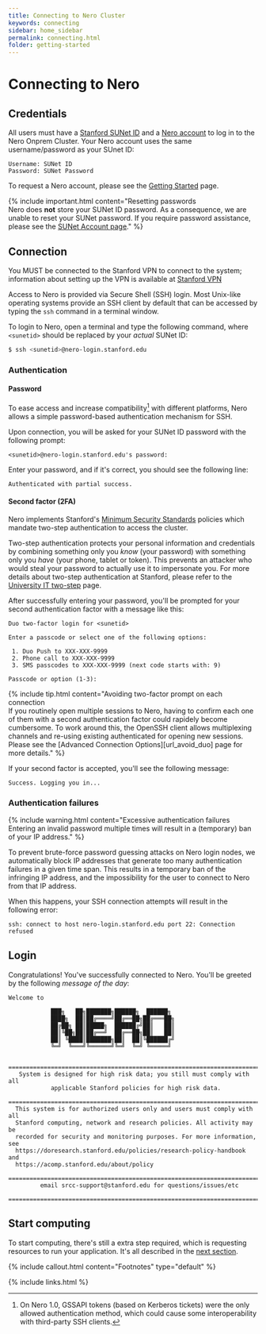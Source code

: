 ```yaml
---
title: Connecting to Nero Cluster
keywords: connecting
sidebar: home_sidebar
permalink: connecting.html
folder: getting-started
---
```

# Connecting to Nero

## Credentials

All users must have a [Stanford SUNet ID][url_sunet] and a [Nero
account][url_account] to log in to the Nero Onprem Cluster. 
Your Nero account uses the same username/password as your SUnet ID:
  ```
  Username: SUNet ID
  Password: SUNet Password
  ```

To request a Nero account, please see the [Getting Started][url_account]
page.


{% include important.html content="Resetting passwords<br/>
Nero does **not** store your SUNet ID password.  As a consequence, we
    are unable to reset your SUNet password.  If you require password assistance,
    please see the [SUNet Account page][url_suaccounts]." %}
    

## Connection

You MUST be connected to the Stanford VPN to connect to the system; information about
setting up the VPN is available at [Stanford VPN][url_vpn]

Access to Nero is provided via Secure Shell (SSH) login. Most Unix-like
operating systems provide an SSH client by default that can be accessed by
typing the `ssh` command in a terminal window.

To login to Nero, open a terminal and type the following command, where
`<sunetid>` should be replaced by your *actual* SUNet ID:

```bash
$ ssh <sunetid>@nero-login.stanford.edu
```


### Authentication

#### Password

To ease access and increase compatibility[^krb_legacy] with different
platforms, Nero allows a simple password-based authentication mechanism for
SSH.

Upon connection, you will be asked for your SUNet ID password with the
following prompt:

    <sunetid>@nero-login.stanford.edu's password:

Enter your password, and if it's correct, you should see the following line:

    Authenticated with partial success.


#### Second factor (2FA)

Nero implements Stanford's [Minimum Security Standards][url_minsec]
policies which mandate two-step authentication to access the cluster.

Two-step authentication protects your personal information and credentials by
combining something only you *know* (your password) with something only you
*have* (your phone, tablet or token). This prevents an attacker who would steal
your password to actually use it to impersonate you. For more details about
two-step authentication at Stanford, please refer to the [University IT
two-step][url_twostep] page.


After successfully entering your password, you'll be prompted for your second
authentication factor with a message like this:

    Duo two-factor login for <sunetid>

    Enter a passcode or select one of the following options:

     1. Duo Push to XXX-XXX-9999
     2. Phone call to XXX-XXX-9999
     3. SMS passcodes to XXX-XXX-9999 (next code starts with: 9)

    Passcode or option (1-3):


{% include tip.html content="Avoiding two-factor prompt on each connection<br/>
If you routinely open multiple sessions to Nero, having to confirm each
    one of them with a second authentication factor could rapidely become
    cumbersome. To work around this, the OpenSSH client allows multiplexing
    channels and re-using existing authenticated for opening new sessions.
    Please see the [Advanced Connection Options][url_avoid_duo] page for more
    details." %}

If your second factor is accepted, you'll see the following message:

    Success. Logging you in...

### Authentication failures

{% include warning.html content="Excessive authentication failures<br/> Entering an invalid password multiple times will result in a (temporary) ban of your IP address." %}

To prevent brute-force password guessing attacks on Nero login nodes, we
automatically block IP addresses that generate too many authentication failures
in a given time span. This results in a temporary ban of the infringing IP
address, and the impossibility for the user to connect to Nero from that
IP address.

When this happens, your SSH connection attempts will result in the following
error:

    ssh: connect to host nero-login.stanford.edu port 22: Connection refused



## Login

Congratulations! You've successfully connected to Nero. You'll be greeted
by the following *message of the day*:

```
Welcome to 

            ███╗   ██╗███████╗██████╗  ██████╗ 
            ████╗  ██║██╔════╝██╔══██╗██╔═══██╗
            ██╔██╗ ██║█████╗  ██████╔╝██║   ██║
            ██║╚██╗██║██╔══╝  ██╔══██╗██║   ██║
            ██║ ╚████║███████╗██║  ██║╚██████╔╝
            ╚═╝  ╚═══╝╚══════╝╚═╝  ╚═╝ ╚═════╝ 
                                   
 =======================================================================
   System is designed for high risk data; you still must comply with all
            applicable Stanford policies for high risk data.
 =======================================================================
  This system is for authorized users only and users must comply with all
  Stanford computing, network and research policies. All activity may be
  recorded for security and monitoring purposes. For more information, see
  https://doresearch.stanford.edu/policies/research-policy-handbook and
  https://acomp.stanford.edu/about/policy
 =======================================================================
         email srcc-support@stanford.edu for questions/issues/etc
 =======================================================================
```

## Start computing

To start computing, there's still a extra step required, which is requesting
resources to run your application. It's all described in the [next
section][url_submit].

[comment]: #  (link URLs -----------------------------------------------------)

[url_account]:      /getting-started.html#how-to-request-an-account
[url_suaccounts]:   https://accounts.stanford.edu/
[url_sunet]:        https://uit.stanford.edu/service/accounts/sunetids
[url_minsec]:       https://uit.stanford.edu/guide/securitystandards
[url_twostep]:      https://uit.stanford.edu/service/webauth/twostep
[url_submit]:       /submitting.html
[url_contact]:      mailto:srcc-support@stanford.edu
[url_vpn]:          https://uit.stanford.edu/service/vpn

[comment]: #  (footnotes -----------------------------------------------------)

{% include callout.html content="Footnotes" type="default" %}

[^krb_legacy]: On Nero 1.0, GSSAPI tokens (based on Kerberos tickets) were the only allowed authentication method, which could cause some interoperability with third-party SSH clients.





{% include links.html %}
